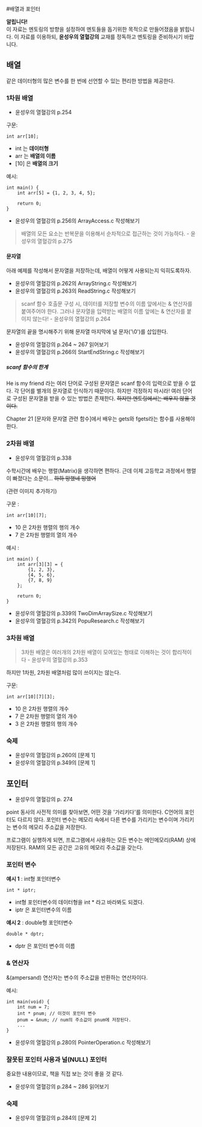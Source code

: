 #배열과 포인터

**알립니다!**  
이 자료는 멘토링의 방향을 설정하여 멘토들을 돕기위한 목적으로 만들어졌음을 밝힙니다. 이 자료를 이용하되, **윤성우의 열혈강의** 교재를 정독하고 멘토링을 준비하시기 바랍니다.

## 배열
같은 데이터형의 많은 변수를 한 번에 선언할 수 있는 편리한 방법을 제공한다.

### 1차원 배열

* 윤성우의 열혈강의 p.254

구문:

    int arr[10];

* int 는 **데이터형**
* arr 는 **배열의 이름**
* [10] 은 **배열의 크기**

예시:

    int main() {
        int arr[5] = {1, 2, 3, 4, 5};
        
        return 0;
    }

* 윤성우의 열혈강의 p.256의 ArrayAccess.c 작성해보기

> 배열의 모든 요소는 반복문을 이용해서 순차적으로 접근하는 것이 가능하다. - 윤성우의 열혈강의 p.275

#### 문자열
아래 예제를 작성해서 문자열을 저장하는데, 배열이 어떻게 사용되는지 익히도록하자.

* 윤성우의 열혈강의 p.262의 ArrayString.c 작성해보기
* 윤성우의 열혈강의 p.263의 ReadString.c 작성해보기

> scanf 함수 호출문 구성 시, 데이터를 저장할 변수의 이름 앞에서는 & 연산자를 붙여주어야 한다. 그러나 문자열을 입력받는 배열의 이름 앞에는 & 연산자를 붙이지 않는다! - 윤성우의 열혈강의 p.264

문자열의 끝을 명시해주기 위해 문자열 마지막에 널 문자('\0')를 삽입한다.
* 윤성우의 열혈강의 p.264 ~ 267 읽어보기
* 윤성우의 열혈강의 p.266의 StartEndString.c 작성해보기

##### scanf 함수의 한계
He is my friend 라는 여러 단어로 구성된 문자열은 scanf 함수의 입력으로 받을 수 없다. 각 단어를 별개의 문자열로 인식하기 때문이다. 하지만 걱정하지 마시라! 여러 단어로 구성된 문자열을 받을 수 있는 방법은 존재한다. ~~하지만 멘토링에서는 배우지 않을 것이다.~~

Chapter 21 [문자와 문자열 관련 함수]에서 배우는 gets와 fgets라는 함수를 사용해야 한다.

### 2차원 배열

* 윤성우의 열혈강의 p.338

수학시간에 배우는 행렬(Matrix)을 생각하면 편하다. 
근데 이제 고등학교 과정에서 행렬이 빠졌다는 소문이... ~~하하 망했네 망했어~~

(관련 이미지 추가하기)

구문 :

    int arr[10][7];

* 10 은 2차원 행렬의 행의 개수
* 7 은 2차원 행렬의 열의 개수

예시 :

    int main() {
        int arr[3][3] = {
            {1, 2, 3},
            {4, 5, 6},
            {7, 8, 9}            
        };
        
        return 0;
    }
    
* 윤성우의 열혈강의 p.339의 TwoDimArraySize.c 작성해보기
* 윤성우의 열혈강의 p.342의 PopuResearch.c 작성해보기

### 3차원 배열
> 3차원 배열은 여러개의 2차원 배열이 모여있는 형태로 이해하는 것이 합리적이다 - 윤성우의 열혈강의 p.353

하지만 1차원, 2차원 배열처럼 많이 쓰이지는 않는다.

구문:

    int arr[10][7][3];

* 10 은 2차원 행렬의 개수
* 7 은 2차원 행렬의 열의 개수
* 3 은 2차원 행렬의 행의 개수

### 숙제
* 윤성우의 열혈강의 p.260의 [문제 1]
* 윤성우의 열혈강의 p.349의 [문제 1]

## 포인터
* 윤성우의 열혈강의 p. 274

point 동사의 사전적 의미를 찾아보면, 어떤 것을 '가리키다'를 의미한다. C언어의 포인터도 다르지 않다. 포인터 변수는 메모리 속에서 다른 변수를 가리키는 변수이며 가리키는 변수의 메모리 주소값을 저장한다.

프로그램이 실행하게 되면, 프로그램에서 사용하는 모든 변수는 메인메모리(RAM) 상에 저장된다. RAM의 모든 공간은 고유의 메모리 주소값을 갖는다.

### 포인터 변수
**예시 1** : int형 포인터변수

    int * iptr;

* int형 포인터변수의 데이터형을 int * 라고 바라봐도 되겠다.
* iptr 은 포인터변수의 이름

**예시 2** : double형 포인터변수

    double * dptr;

* dptr 은 포인터 변수의 이름

### & 연산자
&(ampersand) 연산자는 변수의 주소값을 반환하는 연산자이다.

예시: 

    int main(void) {
        int num = 7;
        int * pnum; // 이것이 포인터 변수
        pnum = &num; // num의 주소값이 pnum에 저장된다.
        ...
    }

* 윤성우의 열혈강의 p.280의 PointerOperation.c 작성해보기

### 잘못된 포인터 사용과 널(NULL) 포인터
중요한 내용이므로, 책을 직접 보는 것이 좋을 것 같다.

* 윤성우의 열혈강의 p.284 ~ 286 읽어보기

### 숙제
* 윤성우의 열혈강의 p.284의 [문제 2]